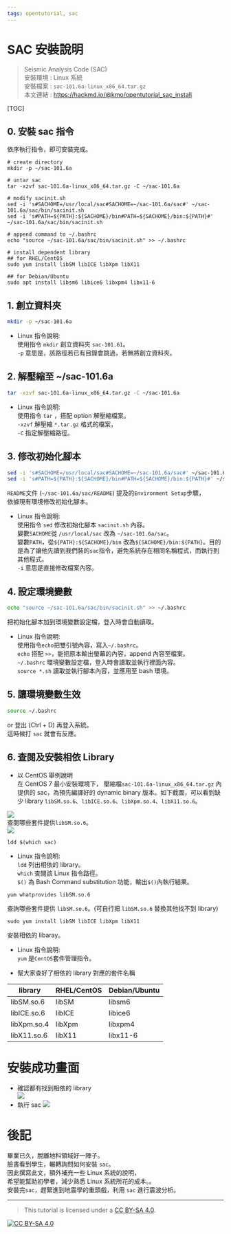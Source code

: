 ```yaml
---
tags: opentutorial, sac
---
```



# SAC 安裝說明  
>  Seismic Analysis Code (SAC)  
>  安裝環境 :  Linux 系統  
>  安裝檔案 : `sac-101.6a-linux_x86_64.tar.gz`  
>  本文連結 : https://hackmd.io/@kmo/opentutorial_sac_install

[TOC]

## 0. 安裝 sac 指令  
依序執行指令，即可安裝完成。  
```bash=
# create directory
mkdir -p ~/sac-101.6a

# untar sac
tar -xzvf sac-101.6a-linux_x86_64.tar.gz -C ~/sac-101.6a

# modify sacinit.sh
sed -i 's#SACHOME=/usr/local/sac#SACHOME=~/sac-101.6a/sac#' ~/sac-101.6a/sac/bin/sacinit.sh
sed -i 's#PATH=${PATH}:${SACHOME}/bin#PATH=${SACHOME}/bin:${PATH}#' ~/sac-101.6a/sac/bin/sacinit.sh

# append command to ~/.bashrc
echo "source ~/sac-101.6a/sac/bin/sacinit.sh" >> ~/.bashrc

# install dependent library 
## for RHEL/CentOS
sudo yum install libSM libICE libXpm libX11

## for Debian/Ubuntu
sudo apt install libsm6 libice6 libxpm4 libx11-6 
```


## 1. 創立資料夾
```bash
mkdir -p ~/sac-101.6a
```  
- Linux 指令說明:  
使用指令 `mkdir` 創立資料夾 `sac-101.61`。  
`-p` 意思是，該路徑若已有目錄會跳過，若無將創立資料夾。  

## 2. 解壓縮至 ~/sac-101.6a
```bash
tar -xzvf sac-101.6a-linux_x86_64.tar.gz -C ~/sac-101.6a  
```
- Linux 指令說明:  
使用指令 `tar` ，搭配 option 解壓縮檔案。  
`-xzvf` 解壓縮 `*.tar.gz` 格式的檔案，  
`-C` 指定解壓縮路徑。

## 3. 修改初始化腳本

```bash
sed -i 's#SACHOME=/usr/local/sac#SACHOME=~/sac-101.6a/sac#' ~/sac-101.6a/sac/bin/sacinit.sh  
sed -i 's#PATH=${PATH}:${SACHOME}/bin#PATH=${SACHOME}/bin:${PATH}#' ~/sac-101.6a/sac/bin/sacinit.sh
```
`README`文件 (`~/sac-101.6a/sac/README`) 提及的`Environment Setup`步驟，  
依據現有環境修改初始化腳本。  

- Linux 指令說明:  
使用指令 `sed` 修改初始化腳本 `sacinit.sh` 內容。  
變數`SACHOME`從 `/usr/local/sac` 改為 `~/sac-101.6a/sac`。  
變數`PATH`，從`${PATH}:${SACHOME}/bin` 改為`${SACHOME}/bin:${PATH}`。目的是為了讓他先讀到我們裝的`sac`指令，避免系統存在相同名稱程式，而執行到其他程式。  
`-i` 意思是直接修改檔案內容。  

## 4. 設定環境變數
```bash
echo "source ~/sac-101.6a/sac/bin/sacinit.sh" >> ~/.bashrc
```  
把初始化腳本加到環境變數設定檔，登入時會自動讀取。  

- Linux 指令說明:  
使用指令`echo`把雙引號內容，寫入`~/.bashrc`。  
`echo` 搭配 `>>`，能把原本輸出螢幕的內容，append 內容至檔案。  
`~/.bashrc` 環境變數設定檔，登入時會讀取並執行裡面內容。  
`source *.sh` 讀取並執行腳本內容，並應用至 bash 環境。

## 5. 讓環境變數生效
```bash
source ~/.bashrc
```
or 登出 (Ctrl + D) 再登入系統。  
這時候打 `sac` 就會有反應。  

## 6. 查閱及安裝相依 Library 
- 以 CentOS 舉例說明  
在 CentOS 7 最小安裝環境下，
壓縮檔`sac-101.6a-linux_x86_64.tar.gz` 內提供的 sac，為預先編譯好的 dynamic binary 版本。如下截圖，可以看到缺少 library `libSM.so.6`、`libICE.so.6`、`libXpm.so.4`、`libX11.so.6`。  

![](https://i.imgur.com/FTLGY8t.png)  
查閱哪些套件提供`libSM.so.6`。  
![](https://i.imgur.com/v1Yc8oH.png)  
```bash=1
ldd $(which sac)
```  

- Linux 指令說明:  
`ldd` 列出相依的 library。  
`which` 查閱該 Linux 指令路徑。  
`$()` 為 Bash Command substitution 功能，輸出`$()`內執行結果。  

```bash=2
yum whatprovides libSM.so.6
```  

查詢哪些套件提供 `libSM.so.6`。(可自行把 `libSM.so.6` 替換其他找不到 library)  
```bash=3
sudo yum install libSM libICE libXpm libX11
```
安裝相依的 libaray。  
- Linux 指令說明:  
`yum` 是`CentOS`套件管理指令。  


- 幫大家查好了相依的 library 對應的套件名稱  

| library     | RHEL/CentOS | Debian/Ubuntu |
| ----------- | ----------- | ------------- |
| libSM.so.6  | libSM       | libsm6        |
| libICE.so.6 | libICE      | libice6       |
| libXpm.so.4 | libXpm      | libxpm4       |
| libX11.so.6 | libX11      | libx11-6      |



# 安裝成功畫面  
- 確認都有找到相依的 library  
![](https://i.imgur.com/RHVLolU.png)  
- 執行 sac
![](https://i.imgur.com/oYPMgXC.png)

# 後記  
畢業已久，脫離地科領域好一陣子。  
臉書看到學生，輾轉詢問如何安裝 `sac`。  
因此撰寫此文，額外補充一些 Linux 系統的說明，  
希望能幫助初學者，減少熟悉 Linux 系統所花的成本。。  
安裝完`sac`，趕緊進到地震學的重頭戲，利用 `sac` 進行震波分析。  

---
>   This tutorial is licensed under a [CC BY-SA 4.0][cc-by-sa].

[![CC BY-SA 4.0][cc-by-sa-image]][cc-by-sa]  

[cc-by-sa]: http://creativecommons.org/licenses/by-sa/4.0/ 
[cc-by-sa-image]: https://licensebuttons.net/l/by-sa/4.0/88x31.png  
